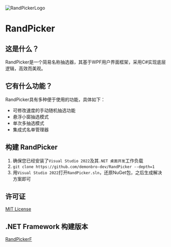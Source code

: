 ![RandPickerLogo](/RandPicker/RandPickerLogo.ico) 
# **RandPicker**
 
## 这是什么？
RandPicker是一个简易名称抽选器，其基于WPF用户界面框架，采用C#实现底层逻辑，高效而美观。

## 它有什么功能？
RandPicker具有多种便于使用的功能，具体如下：
- 可修改速度的手动随机抽选功能
- 悬浮小窗抽选模式
- 单次多抽选模式
- 集成式名单管理器

## 构建 RandPicker
1. 确保您已经安装了`Visual Studio 2022`及其`.NET 桌面开发`工作负载
2. `git clone https://github.com/demonbro-dev/RandPicker --depth=1`
3. 用`Visual Studio 2022`打开`RandPicker.sln`，还原NuGet包，之后生成解决方案即可

## 许可证
[MIT License](https://github.com/demonbro-dev/RandPicker/blob/master/LICENSE.txt)

## .NET Framework 构建版本
[RandPickerF](https://github.com/demonbro-dev/RandPickerF)
